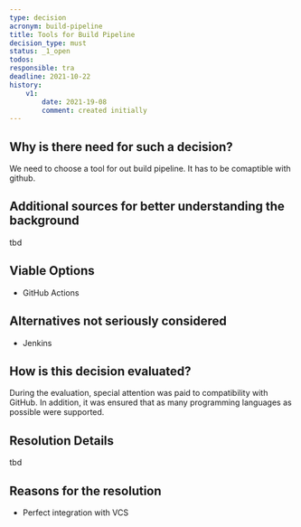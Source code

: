 ```yaml
---
type: decision
acronym: build-pipeline
title: Tools for Build Pipeline
decision_type: must
status: _1_open
todos:
responsible: tra
deadline: 2021-10-22
history:
    v1:
        date: 2021-19-08
        comment: created initially
---
```


## Why is there need for such a decision?

We need to choose a tool for out build pipeline. It has to be comaptible with github.

## Additional sources for better understanding the background

tbd

## Viable Options

<ul>
<li>GitHub Actions</li>
</ul>



## Alternatives not seriously considered

<ul>
<li>Jenkins</li>
</ul>

## How is this decision evaluated?

During the evaluation, special attention was paid to compatibility with GitHub. In addition, it was ensured that as many programming languages as possible were supported.

## Resolution Details

tbd

## Reasons for the resolution
<ul>
<li>Perfect integration with VCS</li>
</ul>
